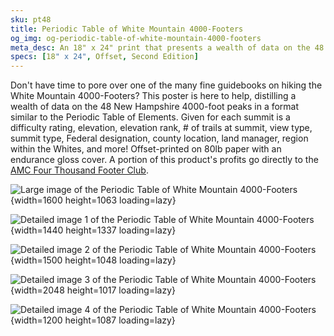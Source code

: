 ```yaml
---
sku: pt48
title: Periodic Table of White Mountain 4000-Footers
og_img: og-periodic-table-of-white-mountain-4000-footers
meta_desc: An 18" x 24" print that presents a wealth of data on the 48 New Hampshire 4000-foot peaks in a format similar to the Periodic Table of Elements.
specs: [18" x 24", Offset, Second Edition]
---
```


Don't have time to pore over one of the many fine guidebooks on hiking the White Mountain 4000-Footers? This poster is here to help, distilling a wealth of data on the 48 New Hampshire 4000-foot peaks in a format similar to the Periodic Table of Elements. Given for each summit is a difficulty rating, elevation, elevation rank, # of trails at summit, view type, summit type, Federal designation, county location, land manager, region within the Whites, and more! Offset-printed on 80lb paper with an endurance gloss cover. A portion of this product's profits go directly to the [AMC Four Thousand Footer Club](http://www.amc4000footer.org/).

![Large image of the Periodic Table of White Mountain 4000-Footers](https://res.cloudinary.com/withbrio/f_auto/periodic-table-of-white-mountain-4000-footers){width=1600 height=1063 loading=lazy}

![Detailed image 1 of the Periodic Table of White Mountain 4000-Footers](https://res.cloudinary.com/withbrio/f_auto/periodic-table-of-white-mountain-4000-footers-1){width=1440 height=1337 loading=lazy}

![Detailed image 2 of the Periodic Table of White Mountain 4000-Footers](https://res.cloudinary.com/withbrio/f_auto/periodic-table-of-white-mountain-4000-footers-2){width=1500 height=1048 loading=lazy}

![Detailed image 3 of the Periodic Table of White Mountain 4000-Footers](https://res.cloudinary.com/withbrio/f_auto/periodic-table-of-white-mountain-4000-footers-3){width=2048 height=1017 loading=lazy}

![Detailed image 4 of the Periodic Table of White Mountain 4000-Footers](https://res.cloudinary.com/withbrio/f_auto/periodic-table-of-white-mountain-4000-footers-4){width=1200 height=1087 loading=lazy}

